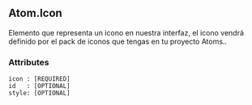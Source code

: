 ## Atom.Icon
Elemento que representa un icono en nuestra interfaz, el icono vendrá definido por el pack de iconos que tengas en tu proyecto Atoms..


### Attributes

```
icon : [REQUIRED]
id   : [OPTIONAL]
style: [OPTIONAL]
```
